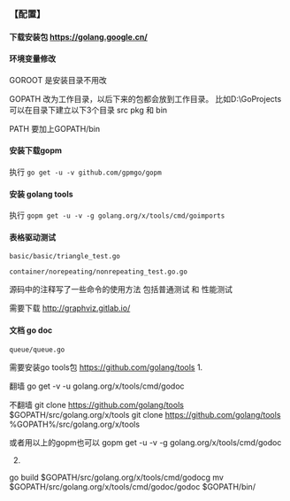 ### 【配置】

#### 下载安装包  https://golang.google.cn/  

#### 环境变量修改 
GOROOT 是安装目录不用改

GOPATH 改为工作目录，以后下来的包都会放到工作目录。 比如D:\GoProjects 可以在目录下建立以下3个目录 src pkg 和 bin

PATH 要加上GOPATH/bin


#### 安装下载gopm

执行  `go get -u -v github.com/gpmgo/gopm`

#### 安装 golang tools

执行  `gopm get -u -v -g golang.org/x/tools/cmd/goimports`

#### 表格驱动测试

`basic/basic/triangle_test.go`

`container/norepeating/nonrepeating_test.go.go`

源码中的注释写了一些命令的使用方法 包括普通测试 和 性能测试

需要下载 http://graphviz.gitlab.io/


#### 文档 go doc

`queue/queue.go`

需要安装go tools包 https://github.com/golang/tools
1.

翻墙  go get -v -u golang.org/x/tools/cmd/godoc

不翻墙 
git clone https://github.com/golang/tools $GOPATH/src/golang.org/x/tools 
git clone https://github.com/golang/tools %GOPATH%/src/golang.org/x/tools 

或者用以上的gopm也可以  gopm get -u -v -g golang.org/x/tools/cmd/godoc

2.

go build $GOPATH/src/golang.org/x/tools/cmd/godocg
mv $GOPATH/src/golang.org/x/tools/cmd/godoc/godoc $GOPATH/bin/




